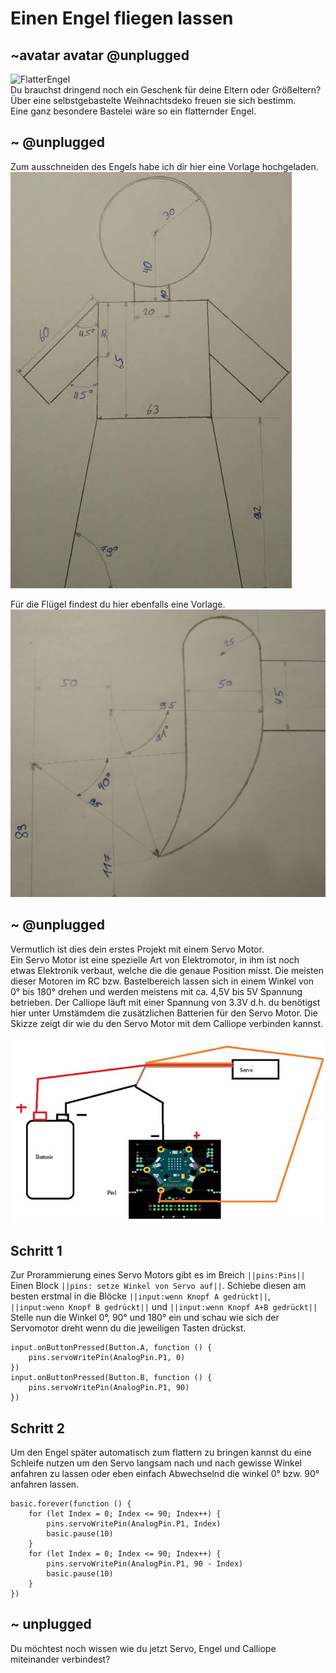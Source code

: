 # Einen Engel fliegen lassen
## ~avatar avatar @unplugged
![FlatterEngel](https://github.com/r00b1nh00d/engelchenflieg/blob/master/FlaterEngel%20(1).gif?raw=true) <br>
Du brauchst dringend noch ein Geschenk für deine Eltern oder Größeltern? <br>
Über eine selbstgebastelte Weihnachtsdeko freuen sie sich bestimm.<br>
Eine ganz besondere Bastelei wäre so ein flatternder Engel.


## ~ @unplugged
Zum ausschneiden des Engels habe ich dir hier eine Vorlage hochgeladen. <br>
![Engel](https://github.com/r00b1nh00d/engelchenflieg/blob/master/EngelSkizze.jpg?raw=true) <br>

Für die Flügel findest du hier ebenfalls eine Vorlage. <br>
![Fluegel](https://github.com/r00b1nh00d/engelchenflieg/blob/master/FluegelSkizze.jpg?raw=true) <br>

## ~ @unplugged
Vermutlich ist dies dein erstes Projekt mit einem Servo Motor. <br>
Ein Servo Motor ist eine spezielle Art von Elektromotor, in ihm ist noch etwas Elektronik verbaut, welche die die genaue Position misst. Die meisten dieser Motoren im RC bzw. Bastelbereich lassen sich in einem Winkel von 0° bis 180° drehen und werden meistens mit ca. 4,5V bis 5V Spannung betrieben. Der Calliope läuft mit einer Spannung von 3.3V d.h. du benötigst hier unter Umstämdem die zusätzlichen Batterien für den Servo Motor. Die Skizze zeigt dir wie du den Servo Motor mit dem Calliope verbinden kannst. <br>  
![ServoAnschluss](https://github.com/r00b1nh00d/engelchenflieg/blob/master/ServoAnschluss.jpg?raw=true)

## Schritt 1
Zur Prorammierung eines Servo Motors gibt es im Breich ``||pins:Pins||`` Einen Block ``||pins: setze Winkel von Servo auf||``. Schiebe diesen am besten erstmal in die Blöcke ``||input:wenn Knopf A gedrückt||``, ``||input:wenn Knopf B gedrückt||`` und ``||input:wenn Knopf A+B gedrückt||`` Stelle nun die Winkel 0°, 90° und 180° ein und schau wie sich der Servomotor dreht wenn du die jeweiligen Tasten drückst. 

```blocks 
input.onButtonPressed(Button.A, function () {
    pins.servoWritePin(AnalogPin.P1, 0)
})
input.onButtonPressed(Button.B, function () {
    pins.servoWritePin(AnalogPin.P1, 90)
})

``` 


## Schritt 2
Um den Engel später automatisch zum flattern zu bringen kannst du eine Schleife nutzen um den Servo langsam nach und nach gewisse Winkel anfahren zu lassen oder eben einfach Abwechselnd die winkel 0° bzw. 90° anfahren lassen.
```blocks 
basic.forever(function () {
    for (let Index = 0; Index <= 90; Index++) {
        pins.servoWritePin(AnalogPin.P1, Index)
        basic.pause(10)
    }
    for (let Index = 0; Index <= 90; Index++) {
        pins.servoWritePin(AnalogPin.P1, 90 - Index)
        basic.pause(10)
    }
})
```

## ~ unplugged 
Du möchtest noch wissen wie du jetzt Servo, Engel und Calliope miteinander verbindest?



